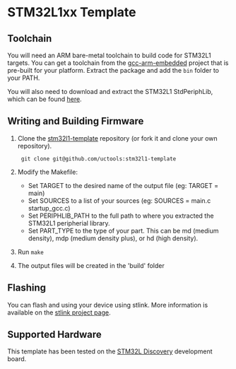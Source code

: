 STM32L1xx Template
==================

## Toolchain

You will need an ARM bare-metal toolchain to build code for STM32L1 targets.
You can get a toolchain from the
[gcc-arm-embedded](https://launchpad.net/gcc-arm-embedded) project that is
pre-built for your platform. Extract the package and add the `bin` folder to
your PATH.

You will also need to download and extract the STM32L1 StdPeriphLib, which can
be found
[here](http://www.st.com/web/catalog/tools/FM147/CL1794/SC961/SS1743/PF257913).

## Writing and Building Firmware

1. Clone the
   [stm32l1-template](https://github.com/uctools/stm32l1-template)
   repository (or fork it and clone your own repository).

        git clone git@github.com/uctools:stm32l1-template

2. Modify the Makefile:
    * Set TARGET to the desired name of the output file (eg: TARGET = main)
    * Set SOURCES to a list of your sources (eg: SOURCES = main.c
      startup\_gcc.c)
    * Set PERIPHLIB\_PATH to the full path to where you extracted the STM32L1
      peripherial library.
    * Set PART\_TYPE to the type of your part. This can be md (medium density),
      mdp (medium density plus), or hd (high density).


3. Run `make`

4. The output files will be created in the 'build' folder

## Flashing

You can flash and using your device using stlink. More information is available 
on the [stlink project page](https://github.com/texane/stlink).

## Supported Hardware

This template has been tested on the [STM32L 
Discovery](http://www.st.com/web/en/catalog/tools/PF250990) development board.
